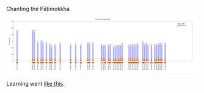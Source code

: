 Chanting the Pāṭimokkha

![Chanting time chart][chanting]

Learning went [like this][learning].

[chanting]: https://github.com/gambhiro/chanting-the-patimokkha/raw/master/charts/patimokkha-chanting-chart.jpg

[learning]: https://github.com/gambhiro/chanting-the-patimokkha/raw/master/charts/patimokkha-learning-chart.png
